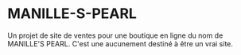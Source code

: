 # MANILLE-S-PEARL
Un projet de site de ventes pour une boutique en ligne du nom de MANILLE'S PEARL. C'est une aucunement destiné à être un vrai site.
